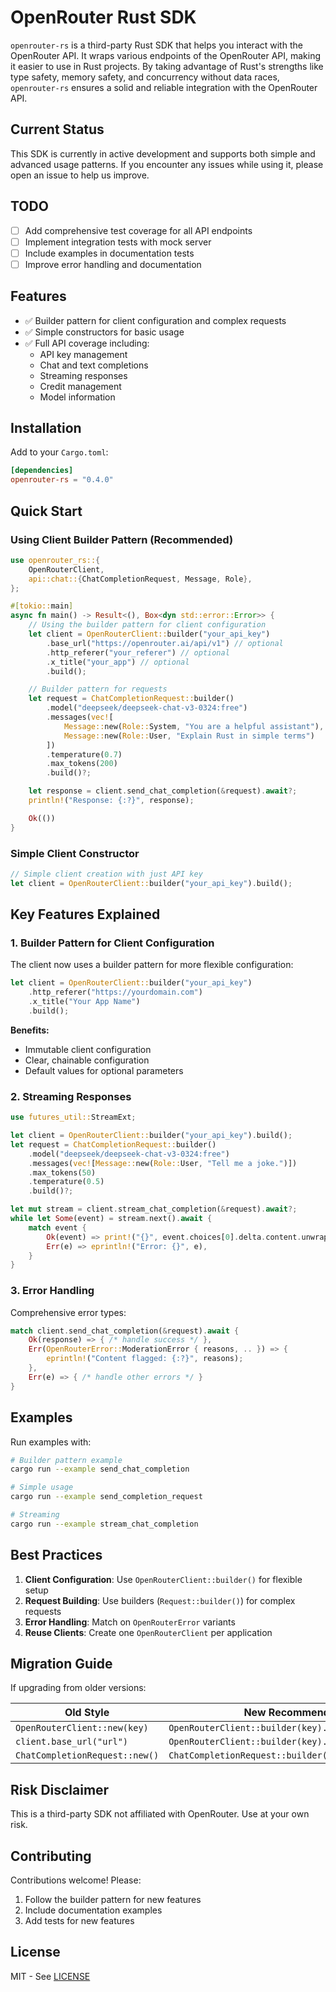 # OpenRouter Rust SDK

`openrouter-rs` is a third-party Rust SDK that helps you interact with the OpenRouter API. It wraps various endpoints of the OpenRouter API, making it easier to use in Rust projects. By taking advantage of Rust's strengths like type safety, memory safety, and concurrency without data races, `openrouter-rs` ensures a solid and reliable integration with the OpenRouter API.

## Current Status

This SDK is currently in active development and supports both simple and advanced usage patterns. If you encounter any issues while using it, please open an issue to help us improve.

## TODO

- [ ] Add comprehensive test coverage for all API endpoints
- [ ] Implement integration tests with mock server
- [ ] Include examples in documentation tests
- [ ] Improve error handling and documentation

## Features

- ✅ Builder pattern for client configuration and complex requests
- ✅ Simple constructors for basic usage
- ✅ Full API coverage including:
  - API key management
  - Chat and text completions
  - Streaming responses
  - Credit management
  - Model information

## Installation

Add to your `Cargo.toml`:

```toml
[dependencies]
openrouter-rs = "0.4.0"
```

## Quick Start

### Using Client Builder Pattern (Recommended)

```rust
use openrouter_rs::{
    OpenRouterClient,
    api::chat::{ChatCompletionRequest, Message, Role},
};

#[tokio::main]
async fn main() -> Result<(), Box<dyn std::error::Error>> {
    // Using the builder pattern for client configuration
    let client = OpenRouterClient::builder("your_api_key")
        .base_url("https://openrouter.ai/api/v1") // optional
        .http_referer("your_referer") // optional
        .x_title("your_app") // optional
        .build();

    // Builder pattern for requests
    let request = ChatCompletionRequest::builder()
        .model("deepseek/deepseek-chat-v3-0324:free")
        .messages(vec![
            Message::new(Role::System, "You are a helpful assistant"),
            Message::new(Role::User, "Explain Rust in simple terms")
        ])
        .temperature(0.7)
        .max_tokens(200)
        .build()?;

    let response = client.send_chat_completion(&request).await?;
    println!("Response: {:?}", response);

    Ok(())
}
```

### Simple Client Constructor

```rust
// Simple client creation with just API key
let client = OpenRouterClient::builder("your_api_key").build();
```

## Key Features Explained

### 1. Builder Pattern for Client Configuration

The client now uses a builder pattern for more flexible configuration:

```rust
let client = OpenRouterClient::builder("your_api_key")
    .http_referer("https://yourdomain.com")
    .x_title("Your App Name")
    .build();
```

**Benefits:**
- Immutable client configuration
- Clear, chainable configuration
- Default values for optional parameters

### 2. Streaming Responses

```rust
use futures_util::StreamExt;

let client = OpenRouterClient::builder("your_api_key").build();
let request = ChatCompletionRequest::builder()
    .model("deepseek/deepseek-chat-v3-0324:free")
    .messages(vec![Message::new(Role::User, "Tell me a joke.")])
    .max_tokens(50)
    .temperature(0.5)
    .build()?;

let mut stream = client.stream_chat_completion(&request).await?;
while let Some(event) = stream.next().await {
    match event {
        Ok(event) => print!("{}", event.choices[0].delta.content.unwrap_or_default()),
        Err(e) => eprintln!("Error: {}", e),
    }
}
```

### 3. Error Handling

Comprehensive error types:

```rust
match client.send_chat_completion(&request).await {
    Ok(response) => { /* handle success */ },
    Err(OpenRouterError::ModerationError { reasons, .. }) => {
        eprintln!("Content flagged: {:?}", reasons);
    },
    Err(e) => { /* handle other errors */ }
}
```

## Examples

Run examples with:

```sh
# Builder pattern example
cargo run --example send_chat_completion

# Simple usage
cargo run --example send_completion_request

# Streaming
cargo run --example stream_chat_completion
```

## Best Practices

1. **Client Configuration**: Use `OpenRouterClient::builder()` for flexible setup
2. **Request Building**: Use builders (`Request::builder()`) for complex requests
3. **Error Handling**: Match on `OpenRouterError` variants
4. **Reuse Clients**: Create one `OpenRouterClient` per application

## Migration Guide

If upgrading from older versions:

| Old Style | New Recommended Style |
|-----------|-----------------------|
| `OpenRouterClient::new(key)` | `OpenRouterClient::builder(key).build()` |
| `client.base_url("url")` | `OpenRouterClient::builder(key).base_url("url").build()` |
| `ChatCompletionRequest::new()` | `ChatCompletionRequest::builder().build()` |

## Risk Disclaimer

This is a third-party SDK not affiliated with OpenRouter. Use at your own risk.

## Contributing

Contributions welcome! Please:
1. Follow the builder pattern for new features
2. Include documentation examples
3. Add tests for new features

## License

MIT - See [LICENSE](LICENSE)
